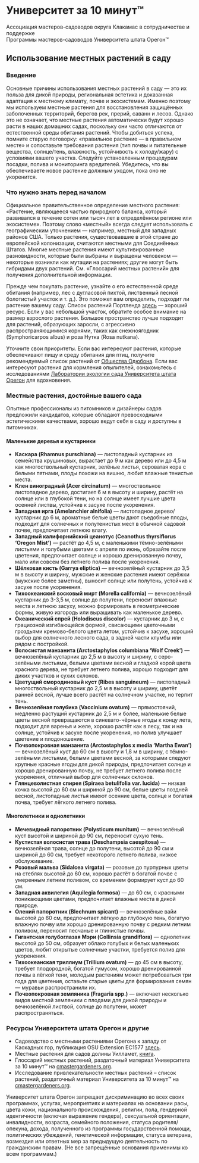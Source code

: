 # Университет за 10 минут™  
Ассоциация мастеров-садоводов округа Клакамас в сотрудничестве и поддержке  
Программы мастеров-садоводов Университета штата Орегон™  

## Использование местных растений в саду  

### Введение  
Основные причины использования местных растений в саду — это их польза для дикой природы, региональная эстетика и доказанная адаптация к местному климату, почве и экосистемам. Именно поэтому мы используем местные растения для восстановления защищённых заболоченных территорий, берегов рек, прерий, саванн и лесов. Однако это не означает, что местные растения автоматически будут хорошо расти в наших домашних садах, поскольку они часто отличаются от естественной среды обитания растений. Чтобы добиться успеха, помните старую поговорку: «правильное растение — в правильном месте» и сопоставьте требования растения (тип почвы и питательные вещества, солнце/тень, влажность, устойчивость к холоду/жару) с условиями вашего участка. Следуйте установленным процедурам посадки, полива и мониторинга вредителей. Убедитесь, что вы обеспечиваете новое растение должным уходом, пока оно не укоренится.  

### Что нужно знать перед началом  
Официальное правительственное определение местного растения: «Растение, являющееся частью природного баланса, который развивался в течение сотен или тысяч лет в определённом регионе или экосистеме». Поэтому слово «местный» всегда следует использовать с географическим уточнением — например, местный для западных районов США. Только растения, существовавшие в этой стране до европейской колонизации, считаются местными для Соединённых Штатов. Многие местные растения имеют культивированные разновидности, которые были выбраны и выращены человеком — некоторые возникли как мутации на растениях; другие могут быть гибридами двух растений. См. «Глоссарий местных растений» для получения дополнительной информации.  

Прежде чем покупать растение, узнайте о его естественной среде обитания (например, лес с дугласовой пихтой, лиственный лесной болотистый участок и т. д.). Это поможет вам определить, подходит ли растение вашему саду. Список растений Портленда [здесь](https://www.portlandoregon.gov/citycode/article/322280) — хороший ресурс. Если у вас небольшой участок, обратите особое внимание на размер взрослого растения. Большое пространство лучше подходит для растений, образующих заросли, с агрессивно распространяющимися корнями, таких как снежноягодник (Symphoricarpos albus) и роза Нутка (Rosa nutkana).  

Уточните свои приоритеты. Если вас интересуют растения, которые обеспечивают пищу и среду обитания для птиц, получите рекомендуемый список растений от [Общества Одюбона](https://www.audubon.org/native-plants). Если вас интересуют растения для кормления опылителей, ознакомьтесь с исследованиями [Лаборатории экологии сада Университета штата Орегон](http://blogs.oregonstate.edu/gardenecologylab/) для вдохновения.  

### Местные растения, достойные вашего сада  
Опытные профессионалы из питомников и дизайнеры садов предложили кандидатов, которые обладают превосходными эстетическими качествами, хорошо ведут себя в саду и доступны в питомниках.  

#### Маленькие деревья и кустарники  
- **Каскара (Rhamnus purschiana)** — листопадный кустарник из семейства крушиновых, вырастает до 9 м как дерево или до 4,5 м как многоствольный кустарник, зелёные листья, сероватая кора с белыми пятнами, плоды похожи на вишню, любит влажные тенистые места.  
- **Клен виноградный (Acer circinatum)** — многоствольное листопадное дерево, достигает 6 м в высоту и ширину, растёт на солнце или в глубокой тени, но на солнце имеет лучшие цвета осенней листвы, устойчив к засухе после укоренения.  
- **Западная ирга (Amelanchier alnifolia)** — листопадное дерево/кустарник до 6 м, ароматные белые цветы дают съедобные плоды, подходит для солнечных и полутенистых мест в обычной садовой почве, предпочитает летнюю влагу.  
- **Западный калифорнийский цеанотус (Ceanothus thyrsiflorus ‘Oregon Mist’)** — растёт до 4,5 м, с маленькими тёмно-зелёными листьями и голубыми цветами с апреля по июнь, обрезайте после цветения, предпочитает солнце и хорошо дренированную почву, мало или совсем без летнего полива после укоренения.  
- **Шёлковая кисть (Garrya eliptica)** — вечнозелёный кустарник до 3,5 м в высоту и ширину, мужские и женские растения имеют серёжки (мужские более заметны), выносит солнце или полутень, устойчив к засухе после укоренения.  
- **Тихоокеанский восковый мирт (Morella california)** — вечнозелёный кустарник до 3-3,5 м, солнце до полутени, переносит влажные места и летнюю засуху, можно формировать в геометрические формы, живую изгородь или выращивать как маленькое дерево.  
- **Океанический спрей (Holodiscus discolor)** — кустарник до 3 м, с грациозной изгибающейся формой, свисающими цветочными гроздьями кремово-белого цвета летом, устойчив к засухе, хороший выбор для солнечного лесного сада, в задней части клумбы или рядом с постройкой.  
- **Волосистая манзанита (Arctostaphylos columbiana ‘Wolf Creek’)** — вечнозелёный кустарник до 2,5 м в высоту и ширину, с серо-зелёными листьями, белыми цветами весной и гладкой корой цвета красного дерева, не требует летнего полива, хорошо подходит для диких участков и сухих склонов.  
- **Цветущий смородиновый куст (Ribes sanguineum)** — листопадный многоствольный кустарник до 2,5 м в высоту и ширину, цветёт ранней весной, лучше всего растёт на солнечном участке, но терпит тень.  
- **Вечнозелёная голубика (Vaccinium ovatum)** — прямостоячий, медленно растущий кустарник до 2,5 м и более, маленькие белые цветы весной превращаются в синевато-чёрные ягоды к концу лета, подходит для варенья и желе, хорошо растёт как в лесу, так и на солнце, устойчив к засухе после укоренения, но полив улучшает цветение и плодоношение.  
- **Почвопокровная манзанита (Arctostaphylos x media ‘Martha Ewan’)** — вечнозелёный куст до 60 см в высоту и 1,8 м в ширину, с тёмно-зелёными листьями, белыми цветами весной, за которыми следуют крупные красные ягоды для дикой природы, предпочитает солнце и хорошо дренированную почву, не требует летнего полива после укоренения, отличный выбор для солнечных склонов.  
- **Глянцеволистная спирея (Spiraea betulifolia var. lucida)** — низкая кочка высотой до 60 см и шириной до 90 см, белые цветы поздней весной, листопадные листья имеют осенние цвета, солнце и богатая почва, требует лёгкого летнего полива.  

#### Многолетники и однолетники  
- **Мечевидный папоротник (Polysticum munitum)** — вечнозелёный куст высотой и шириной до 90 см, переносит сухую тень.  
- **Кустистая волосистая трава (Deschampsia caespitosa)** — вечнозелёная трава, солнце до полутени, высотой до 90 см и шириной до 60 см, требует некоторого летнего полива, низкое обслуживание.  
- **Розовый мальва (Sidalcea virgata)** — розовые до пурпурных цветы на стеблях высотой до 60 см, хорошо растёт в богатой почве с умеренным летним поливом, со временем формирует куст до 60 см.  
- **Западная аквилегия (Aquilegia formosa)** — до 60 см, с красными поникающими цветами, предпочитает влажные места в дикой природе.  
- **Олений папоротник (Blechnum spicant)** — вечнозелёные вайи высотой до 60 см, предпочитает лёгкую до глубокую тень, богатую влажную почву или хорошо дренированную почву с редким летним поливом, переносит песчаные и глинистые почвы.  
- **Гигантская голубоглазая Мэри (Collinsia grandiflora)** — однолетник высотой до 50 см, образует облако голубых и белых маленьких цветов, любит открытые солнечные участки, требуется полив для укоренения.  
- **Тихоокеанская триллиум (Trillium ovatum)** — до 45 см в высоту, требует плодородной, богатой гумусом, хорошо дренированной почвы в лёгкой тени, молодым растениям может потребоваться три года для цветения, оставьте старые цветы для формирования семян — муравьи распространили их.  
- **Почвопокровная земляника (Fragaria spp.)** — включает несколько видов местной земляники с плодами для дикой природы и вечнозелёной листвой, солнце до полутени, может распространяться.  

### Ресурсы Университета штата Орегон и другие  
- Садоводство с местными растениями Орегона к западу от Каскадных гор, публикация OSU Extension EC1577 [здесь](https://catalog.extension.oregonstate.edu/ec1577).  
- Местные растения для садов долины Уилламет, [книга](https://www.oregonmetro.gov/native-plants-willamette-valley-yards-booklet).  
- Глоссарий местных растений, раздаточный материал Университета за 10 минут™ на [cmastergardeners.org](www.cmastergardeners.org).  
- Исследование привлекательности местных растений – список растений, раздаточный материал Университета за 10 минут™ на [cmastergardeners.org](www.cmastergardeners.org).  

Университет штата Орегон запрещает дискриминацию во всех своих программах, услугах, мероприятиях и материалах на основании расы, цвета кожи, национального происхождения, религии, пола, гендерной идентичности (включая выражение гендера), сексуальной ориентации, инвалидности, возраста, семейного положения, статуса родителя/опекуна, дохода, полученного из программы государственной помощи, политических убеждений, генетической информации, статуса ветерана, возмездия или ответных мер за предыдущую деятельность по гражданским правам. (Не все запрещённые основания применимы ко всем программам.)